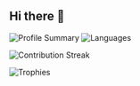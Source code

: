 ## Hi there 👋

![Profile Summary](https://github-profile-summary-cards.vercel.app/api/cards/profile-details?username=hanskw4267&theme=jolly)
![Languages](http://github-profile-summary-cards.vercel.app/api/cards/repos-per-language?username=hanskw4267&theme=jolly)

![Contribution Streak](https://github-readme-streak-stats.herokuapp.com/?user=hanskw4267&theme=jolly)

![Trophies](https://github-profile-trophy.vercel.app/?username=hanskw4267)

<!--
Here are some ideas to get you started:

- 🔭 I’m currently working on ...
- 🌱 I’m currently learning ...
- 👯 I’m looking to collaborate on ...
- 🤔 I’m looking for help with ...
- 💬 Ask me about ...
- 📫 How to reach me: ...
- 😄 Pronouns: ...
- ⚡ Fun fact: ...
-->